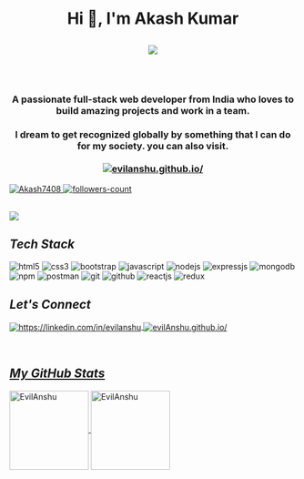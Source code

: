 
<h1 align="center">Hi 👋, I'm Akash Kumar</h1>
<h2><p align="center">
  <a href="#"><img src="https://readme-typing-svg.herokuapp.com?color=FFFF&center=true&lines=Full+Stack+Web+Developer;1200%2B+Hours+of+Coding+Experience;"></a>
</p>
 <br/></h2>
 
 <h3 align="center">A passionate full-stack web developer from India who loves to build amazing projects and work in a team.</h3>
<h3 align="center">I dream to get recognized globally by something that I can do for my society. you can also visit.  <a href="http://evilanshu.github.io/">
  <br />  <br />  
        <img align="center" src="https://img.shields.io/badge/Portfolio-18A303?style=for-the-badge&logo=ionic&logoColor=white" alt="evilanshu.github.io/" /></h3>

<!----------------------------------- Profile View Section ------------------------------------>

<p align="left">
    <a href="https://github.com/Akash7408">
        <img src="https://komarev.com/ghpvc/?username=Akash7408&label=Profile%20views&color=0e75b6&style=flat" alt="Akash7408" />
    </a>
    <a href="https://github.com/EvilAnshu?tab=followers">
        <img src="https://img.shields.io/github/followers/Akash7408?label=Followers&style=social" alt="followers-count">
    </a>
</p>
<br>



<img src="https://imgs.search.brave.com/GIZVpntD8nBghn1rIX7k2fuiuNRVav8AVZ88d-MPnvg/rs:fit:1200:675:1/g:ce/aHR0cHM6Ly93d3cu/YmFjYW5jeXRlY2hu/b2xvZ3kuY29tL2lt/Zy9tZXJuLWltZ3Mv/YmFubmVyMS5qcGc"/>
<h2><i>Tech Stack</i></h2>

<p>
    <img src="https://img.shields.io/badge/HTML5-E34F26?style=for-the-badge&logo=html5&logoColor=white" alt="html5" />
    <img src="https://img.shields.io/badge/CSS3-1572B6?style=for-the-badge&logo=css3&logoColor=white" alt="css3" />
    <img src="https://img.shields.io/badge/Bootstrap-563D7C?style=for-the-badge&logo=bootstrap&logoColor=white" alt="bootstrap" />
 <!--   <img src="https://img.shields.io/badge/Tailwind_CSS-38B2AC?style=for-the-badge&logo=tailwind-css&logoColor=white" alt="tailwind" />  -->
    <img src="https://img.shields.io/badge/JavaScript-323330?style=for-the-badge&logo=javascript&logoColor=F7DF1E" alt="javascript" />
    <img src="https://img.shields.io/badge/Node.js-339933?style=for-the-badge&logo=nodedotjs&logoColor=white" alt="nodejs" />
    <img src="https://img.shields.io/badge/Express.js-000000?style=for-the-badge&logo=express&logoColor=white" alt="expressjs" />
    <img src="https://img.shields.io/badge/MongoDB-4EA94B?style=for-the-badge&logo=mongodb&logoColor=white" alt="mongodb" />
    <img src="https://img.shields.io/badge/npm-CB3837?style=for-the-badge&logo=npm&logoColor=white" alt="npm" />
    <img src="https://img.shields.io/badge/Postman-FF6C37?style=for-the-badge&logo=Postman&logoColor=white" alt="postman" />
    <img src="https://img.shields.io/badge/Git-f44d27?style=for-the-badge&logo=git&logoColor=white" alt="git" />
    <img src="https://img.shields.io/badge/GitHub-100000?style=for-the-badge&logo=github&logoColor=white" alt="github" />
    <img src="https://img.shields.io/badge/React-20232A?style=for-the-badge&logo=react&logoColor=61DAFB" alt="reactjs" />
    <img src="https://img.shields.io/badge/Redux-593D88?style=for-the-badge&logo=redux&logoColor=white" alt="redux" />
<!-- 
    <img src="https://img.shields.io/badge/Chakra%20UI-3bc7bd?style=for-the-badge&logo=chakraui&logoColor=white" alt="chakra-ui" />
    <img src="https://img.shields.io/badge/styled--components-DB7093?style=for-the-badge&logo=styled-components&logoColor=white" alt="styled-components" />
-->
</p>

<!----------------------------------- Social Media Links Section ------------------------------------>

<h2><i>Let's Connect</i></h2>


<p align="left">
    <a href="https://linkedin.com/in/evilanshu">
        <img align="center" src="https://img.shields.io/badge/LinkedIn-0077B5?style=for-the-badge&logo=linkedin&logoColor=white" alt="https://linkedin.com/in/evilanshu" />
    </a>
 <!--   <a href="https://twitter.com/EvilAnshu">
        <img align="center" src="https://img.shields.io/badge/Twitter-1DA1F2?style=for-the-badge&logo=twitter&logoColor=white" alt="https://twitter.com/EvilAnshu" />
    </a>  -->
    <a href="http://akash74.github.io/react1/">
        <img align="center" src="https://img.shields.io/badge/Portfolio-18A303?style=for-the-badge&logo=ionic&logoColor=white" alt="evilAnshu.github.io/" />
  
</p>
<br>

<!----------------------------------- GitHub Stats Section ------------------------------------>

<h2><i>My GitHub Stats</i></h2>

<p>
    <img align="center" src="https://github-readme-stats.vercel.app/api?username=EvilAnshu&show_icons=true&include_all_commits=true&count_private=true&hide=issues,contribs&border_radius=0&locale=en&theme=dark" alt="EvilAnshu" height="139" />
    <img align="center" src="https://github-readme-stats.vercel.app/api/top-langs/?username=EvilAnshu&layout=compact&exclude_repo=Lybrate-Website-Clone-Version-2.0,Lybrate-Website-Clone,Adidas-Clone&hide=Shell&border_radius=0&theme=dark" alt="EvilAnshu" height="139" />
</p>
<br>









<!---
EvilAnshu/EvilAnshu is a ✨ special ✨ repository because its `README.md` (this file) appears on your GitHub profile.
You can click the Preview link to take a look at your changes.
--->
